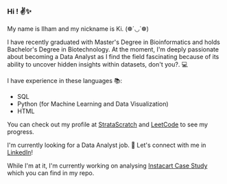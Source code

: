 ### Hi ! ✌✨
My name is Ilham and my nickname is Ki. (❁´◡`❁)

I have recently graduated with Master's Degree in Bioinformatics and holds Bachelor's Degree in Biotechnology. At the moment, I'm deeply passionate about becoming a Data Analyst as I find the field fascinating because of its ability to uncover hidden insights within datasets, don't you?. 💻

I have experience in these languages :books::
- SQL
- Python (for Machine Learning and Data Visualization)
- HTML

You can check out my profile at [StrataScratch](https://platform.stratascratch.com/user/CyanWhale) and [LeetCode](https://leetcode.com/iamki/) to see my progress.

I'm currently looking for a Data Analyst job. 🤝 Let's connect with me in [LinkedIn](https://www.linkedin.com/in/ilham-mahamood-1102431b3/)! 

While I'm at it, I'm currently working on analysing [Instacart Case Study](https://github.com/iamki/instacart-SQL) which you can find in my repo.
<!--
**iamki/iamki** is a ✨ _special_ ✨ repository because its `README.md` (this file) appears on your GitHub profile.

Here are some ideas to get you started:

- 🔭 I’m currently working on ...
- 🌱 I’m currently learning ...
- 👯 I’m looking to collaborate on ...
- 🤔 I’m looking for help with ...
- 💬 Ask me about ...
- 📫 How to reach me: ...
- 😄 Pronouns: ...
- ⚡ Fun fact: ...
-->
